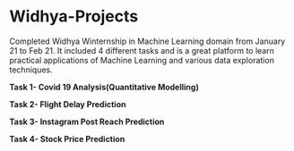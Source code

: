# Widhya-Projects
Completed Widhya Winternship in Machine Learning domain from January 21 to Feb 21. It included 4 different tasks and is a great platform to learn practical applications of Machine Learning and various data exploration techniques.

**Task 1- Covid 19 Analysis(Quantitative Modelling)**

**Task 2- Flight Delay Prediction**

**Task 3- Instagram Post Reach Prediction**

**Task 4- Stock Price Prediction**

